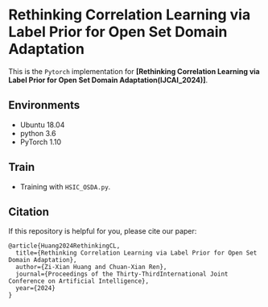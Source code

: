 # Rethinking Correlation Learning via Label Prior for Open Set Domain Adaptation

This is the `Pytorch` implementation for **[Rethinking Correlation Learning via Label Prior for Open Set Domain Adaptation(IJCAI_2024)]**.

## Environments
- Ubuntu 18.04
- python 3.6
- PyTorch 1.10


## Train
* Training with `HSIC_OSDA.py`.

## Citation
If this repository is helpful for you, please cite our paper:
```
@article{Huang2024RethinkingCL,
  title={Rethinking Correlation Learning via Label Prior for Open Set Domain Adaptation},
  author={Zi-Xian Huang and Chuan-Xian Ren},
  journal={Proceedings of the Thirty-ThirdInternational Joint Conference on Artificial Intelligence},
  year={2024}
}
```



